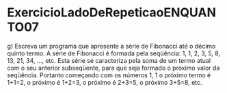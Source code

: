 # ExercicioLadoDeRepeticaoENQUANTO07
g) Escreva  um  programa  que  apresente  a  série  de  Fibonacci  até  o  décimo  quinto  termo.  A  série  de Fibonacci  é  formada  pela  seqüência:  1,  1,  2,  3,  5, 8,  13,  21,  34,  ...,  etc.  Esta  série  se  caracteriza pela  soma  de  um  termo  atual  com  o  seu  anterior  subseqüente,  para  que  seja  formado  o  próximo valor da seqüência. Portanto começando com os números 1, 1 o próximo termo é 1+1=2, o próximo é 1+2=3, o próximo é 2+3=5, o próximo 3+5=8, etc. 
